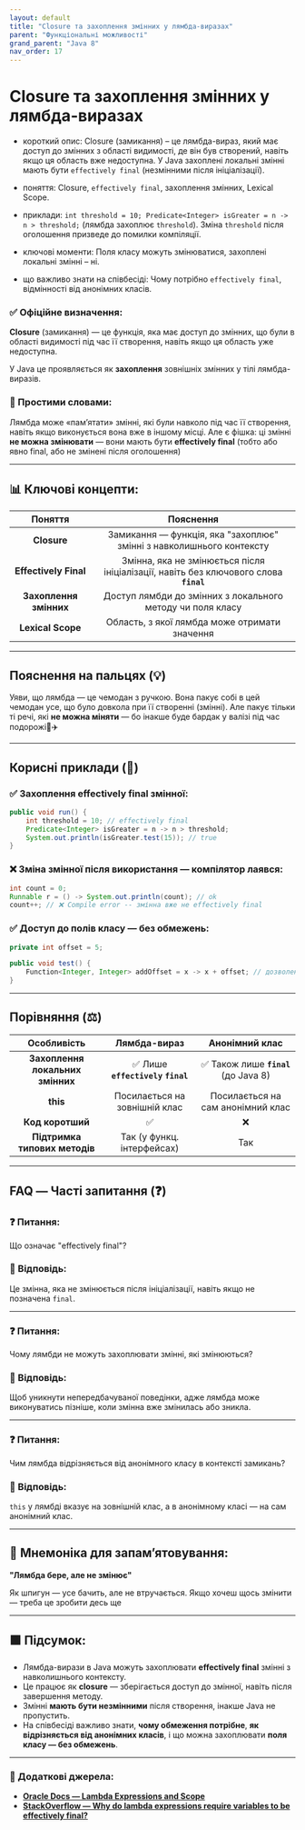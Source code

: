 ```yaml
---
layout: default
title: "Closure та захоплення змінних у лямбда-виразах"
parent: "Функціональні можливості"
grand_parent: "Java 8"
nav_order: 17
---
```


# Closure та захоплення змінних у лямбда-виразах

* короткий опис: Closure (замикання) – це лямбда-вираз, який має доступ до змінних з області видимості, де він був створений, навіть якщо ця область вже недоступна. У Java захоплені локальні змінні мають бути `effectively final` (незмінними після ініціалізації).

* поняття: Closure, `effectively final`, захоплення змінних, Lexical Scope.

* приклади: `int threshold = 10; Predicate<Integer> isGreater = n -> n > threshold;` (лямбда захоплює `threshold`). Зміна `threshold` після оголошення призведе до помилки компіляції.

* ключові моменти: Поля класу можуть змінюватися, захоплені локальні змінні – ні.

* що важливо знати на співбесіді: Чому потрібно `effectively final`, відмінності від анонімних класів.

### **✅ Офіційне визначення:**

**Closure** (замикання) — це функція, яка має доступ до змінних, що були в області видимості під час її створення, навіть якщо ця область уже недоступна.

У Java це проявляється як **захоплення** зовнішніх змінних у тілі лямбда-виразів.

### **🧠 Простими словами:**

Лямбда може «пам’ятати» змінні, які були навколо під час її створення, навіть якщо виконується вона вже в іншому місці. Але є фішка: ці змінні **не можна змінювати** — вони мають бути **effectively final** (тобто або явно final, або не змінені після оголошення)

---

## 📊 **Ключові концепти:**

|        Поняття         |                                       Пояснення                                       |
|:----------------------:|:-------------------------------------------------------------------------------------:|
|      **Closure**       |         Замикання — функція, яка "захоплює" змінні з навколишнього контексту          |
| **Effectively Final**  | Змінна, яка не змінюється після ініціалізації, навіть без ключового слова **`final`** |
| **Захоплення змінних** |              Доступ лямбди до змінних з локального методу чи поля класу               |
|   **Lexical Scope**    |                     Область, з якої лямбда може отримати значення                     |

---

## **Пояснення на пальцях (💡)**

Уяви, що лямбда — це чемодан з ручкою. Вона пакує собі в цей чемодан усе, що було довкола при її створенні (змінні). Але пакує тільки ті речі, які **не можна міняти** — бо інакше буде бардак у валізі під час подорожі💼✈️

---

## **Корисні приклади (🧪)**

### **✅ Захоплення effectively final змінної:**

```java
public void run() {
    int threshold = 10; // effectively final
    Predicate<Integer> isGreater = n -> n > threshold;
    System.out.println(isGreater.test(15)); // true
}
```

### **❌ Зміна змінної після використання — компілятор лаявся:**

```java
int count = 0;
Runnable r = () -> System.out.println(count); // ok
count++; // ❌ Compile error -- змінна вже не effectively final
```

### **✅ Доступ до полів класу — без обмежень:**

```java
private int offset = 5;

public void test() {
    Function<Integer, Integer> addOffset = x -> x + offset; // дозволено
}
```

---

## **Порівняння (⚖️)**

|           Особливість            |             Лямбда-вираз             |            Анонімний клас             |
|:--------------------------------:|:------------------------------------:|:-------------------------------------:|
| **Захоплення локальних змінних** | ✅ Лише **`effectively`** **`final`** | ✅ Також лише **`final`** (до Java 8\) |
|             **this**             |    Посилається на зовнішній клас     |   Посилається на сам анонімний клас   |
|         **Код коротший**         |                  ✅                   |                   ❌                   |
|  **Підтримка типових методів**   |      Так (у функц. інтерфейсах)      |                  Так                  |

---

## **FAQ — Часті запитання (❓)**

### **❓ Питання:**

 Що означає "effectively final"?

### **💬 Відповідь:**

 Це змінна, яка не змінюється після ініціалізації, навіть якщо не позначена `final`.

---

### **❓ Питання:**

 Чому лямбди не можуть захоплювати змінні, які змінюються?

### **💬 Відповідь:**

 Щоб уникнути непередбачуваної поведінки, адже лямбда може виконуватись пізніше, коли змінна вже змінилась або зникла.

---

### **❓ Питання:**

 Чим лямбда відрізняється від анонімного класу в контексті замикань?

### **💬 Відповідь:**

 `this` у лямбді вказує на зовнішній клас, а в анонімному класі — на сам анонімний клас.

---

## **🧠 Мнемоніка для запам’ятовування:**

**"Лямбда бере, але не змінює"**

Як шпигун — усе бачить, але не втручається. Якщо хочеш щось змінити — треба це зробити десь ще

---

## **🟩 Підсумок:**

* Лямбда-вирази в Java можуть захоплювати **effectively final** змінні з навколишнього контексту.
* Це працює як **closure** — зберігається доступ до змінної, навіть після завершення методу.
* Змінні **мають бути незмінними** після створення, інакше Java не пропустить.
* На співбесіді важливо знати, **чому обмеження потрібне**, **як відрізняється від анонімних класів**, і що можна захоплювати **поля класу — без обмежень**.

---

### **🔗 Додаткові джерела:**

* [**Oracle Docs — Lambda Expressions and Scope**](https://docs.oracle.com/javase/tutorial/java/javaOO/lambdaexpressions.html)
* [**StackOverflow — Why do lambda expressions require variables to be effectively final?**](https://stackoverflow.com/questions/24816184/why-do-lambda-expressions-require-variables-to-be-effectively-final)

